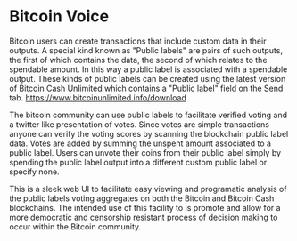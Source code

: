 # Bitcoin Voice
Bitcoin users can create transactions that include custom data in their outputs. A special kind known as "Public labels" are pairs of such outputs, the first of which contains the data, the second of which relates to the spendable amount. In this way a public label is associated with a spendable output. These kinds of public labels can be created using the latest version of Bitcoin Cash Unlimited which contains a "Public label" field on the Send tab.
https://www.bitcoinunlimited.info/download

The bitcoin community can use public labels to facilitate verified voting and a twitter like presentation of votes. Since votes are simple transactions anyone can verify the voting scores by scanning the blockchain public label data. Votes are added by summing the unspent amount associated to a public label. Users can unvote their coins from their public label simply by spending the public label output into a different custom public label or specify none.  

This is a sleek web UI to facilitate easy viewing and programatic analysis of the public labels voting aggregates on both the Bitcoin and Bitcoin Cash blockchains. The intended use of this facility to is promote and allow for a more democratic and censorship resistant process of decision making to occur within the Bitcoin community.
